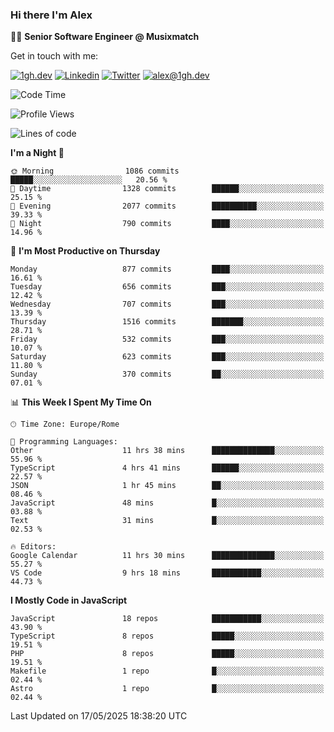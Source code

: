 ### Hi there I'm Alex

👨‍💻 __Senior Software Engineer @ Musixmatch__

Get in touch with me:

[![1gh.dev](https://img.shields.io/static/v1?label=1gh.dev&message=%20&color=red&logo=&style=flat-square&logoColor=white)](https://www.1gh.dev/)
[![Linkedin](https://img.shields.io/static/v1?label=Linkedin&message=%20&color=blue&logo=Linkedin&style=flat-square&logoColor=white)](https://linkedin.com/in/alexghirelli)
[![Twitter](https://img.shields.io/static/v1?label=Twitter&message=%20&color=blue&logo=Twitter&style=flat-square&logoColor=white)](https://twitter.com/alexGhirelli)
[![alex@1gh.dev](https://img.shields.io/static/v1?label=alex@1gh.dev&message=%20&color=red&logo=gmail&style=flat-square&logoColor=white)](mailto:alex@1gh.dev)

<!--START_SECTION:waka-->
![Code Time](http://img.shields.io/badge/Code%20Time-8%2C413%20hrs%2045%20mins-blue)

![Profile Views](http://img.shields.io/badge/Profile%20Views-0-blue)

![Lines of code](https://img.shields.io/badge/From%20Hello%20World%20I%27ve%20Written-19.6%20million%20lines%20of%20code-blue)

**I'm a Night 🦉** 

```text
🌞 Morning                1086 commits        █████░░░░░░░░░░░░░░░░░░░░   20.56 % 
🌆 Daytime                1328 commits        ██████░░░░░░░░░░░░░░░░░░░   25.15 % 
🌃 Evening                2077 commits        ██████████░░░░░░░░░░░░░░░   39.33 % 
🌙 Night                  790 commits         ████░░░░░░░░░░░░░░░░░░░░░   14.96 % 
```
📅 **I'm Most Productive on Thursday** 

```text
Monday                   877 commits         ████░░░░░░░░░░░░░░░░░░░░░   16.61 % 
Tuesday                  656 commits         ███░░░░░░░░░░░░░░░░░░░░░░   12.42 % 
Wednesday                707 commits         ███░░░░░░░░░░░░░░░░░░░░░░   13.39 % 
Thursday                 1516 commits        ███████░░░░░░░░░░░░░░░░░░   28.71 % 
Friday                   532 commits         ███░░░░░░░░░░░░░░░░░░░░░░   10.07 % 
Saturday                 623 commits         ███░░░░░░░░░░░░░░░░░░░░░░   11.80 % 
Sunday                   370 commits         ██░░░░░░░░░░░░░░░░░░░░░░░   07.01 % 
```


📊 **This Week I Spent My Time On** 

```text
🕑︎ Time Zone: Europe/Rome

💬 Programming Languages: 
Other                    11 hrs 38 mins      ██████████████░░░░░░░░░░░   55.96 % 
TypeScript               4 hrs 41 mins       ██████░░░░░░░░░░░░░░░░░░░   22.57 % 
JSON                     1 hr 45 mins        ██░░░░░░░░░░░░░░░░░░░░░░░   08.46 % 
JavaScript               48 mins             █░░░░░░░░░░░░░░░░░░░░░░░░   03.88 % 
Text                     31 mins             █░░░░░░░░░░░░░░░░░░░░░░░░   02.53 % 

🔥 Editors: 
Google Calendar          11 hrs 30 mins      ██████████████░░░░░░░░░░░   55.27 % 
VS Code                  9 hrs 18 mins       ███████████░░░░░░░░░░░░░░   44.73 % 
```

**I Mostly Code in JavaScript** 

```text
JavaScript               18 repos            ███████████░░░░░░░░░░░░░░   43.90 % 
TypeScript               8 repos             █████░░░░░░░░░░░░░░░░░░░░   19.51 % 
PHP                      8 repos             █████░░░░░░░░░░░░░░░░░░░░   19.51 % 
Makefile                 1 repo              █░░░░░░░░░░░░░░░░░░░░░░░░   02.44 % 
Astro                    1 repo              █░░░░░░░░░░░░░░░░░░░░░░░░   02.44 % 
```




 Last Updated on 17/05/2025 18:38:20 UTC
<!--END_SECTION:waka-->
